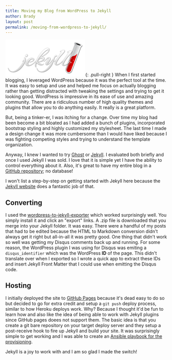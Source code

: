 ```yaml
---
title: Moving my Blog from WordPress to Jekyll
author: Brady
layout: post
permalink: /moving-from-wordpress-to-jekyll/
---
```

![Jekyll](/media/jekyll-logo.png){: .pull-right }
When I first started blogging, I leveraged WordPress because it was the perfect tool at the time.  It was easy to setup and use and helped me focus on actually blogging rather than getting distracted with tweaking the settings and trying to get it looking good.  WordPress is impressive in its ease of use and amazing community.  There are a ridiculous number of high quality themes and plugins that allow you to do anything easily.  It really is a great platform.

But, being a tinker-er, I was itching for a change.  Over time my blog had been become a bit bloated as I had added a bunch of plugins, incorporated bootstrap styling and highly customized my stylesheet.  The last time I made a design change it was more cumbersome than I would have liked because I was fighting competing styles and trying to understand the template organization.

Anyway, I knew I wanted to try [Ghost](https://ghost.org/) or [Jekyll](http://jekyllrb.com/).  I evaluated both briefly and once I used Jekyll I was sold.  I love that it is simple yet I have the ability to control everything about it.  Also, it's great to have my entire blog in a [GitHub repository](https://github.com/bradyholt/geekytidbits.com); no database!

I won't list a step-by-step on getting started with Jekyll here because the [Jekyll website](http://jekyllrb.com/docs/home/) does a fantastic job of that.

## Converting
I used the [wordpress-to-jekyll-exporter](https://github.com/benbalter/wordpress-to-jekyll-exporter) which worked surprisingly well.  You simply install it and click an "export" links.  A .zip file is downloaded that you merge into your Jekyll folder.  It was easy.  There were a handful of my posts that had to be edited because the HTML to Markdown conversion didn't always get it right but all-in-all it was pretty good.  One thing that didn't work so well was getting my Disqus comments back up and running.  For some reason, the WordPress plugin I was using for Disqus was emiting a `disqus_identifier` which was the WordPress **ID** of the page.  This didn't translate over when I exported so I wrote a quick app to extract these IDs and insert Jekyll Front Matter that I could use when emitting the Disqus code.

## Hosting
I initially deployed the site to [GitHub Pages](https://pages.github.com/) because it's dead easy to do so but decided to go for extra credit and setup a `git push` deploy process, similar to how Heroku deploys work.  Why?  Because I thought it'd be fun to learn how and also like the idea of being able to work with Jekyll plugins since GitHub pages doees not support them.  The basic idea is that you create a git bare repository on your target deploy server and they setup a post-receive hook to fire up Jekyll and build your site.  It was surprisingly simple to get working and I was able to create an [Ansible playbook for the provisioning](https://github.com/bradyholt/geekytidbits.com/tree/master/ansible).

Jekyll is a joy to work with and I am so glad I made the switch!
